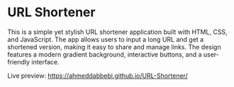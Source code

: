 # URL Shortener



This is a simple yet stylish URL shortener application built with HTML, CSS, and JavaScript. The app allows users to input a long URL and get a shortened version, making it easy to share and manage links. The design features a modern gradient background, interactive buttons, and a user-friendly interface.





 



Live preview: https://ahmeddabbebi.github.io/URL-Shortener/

